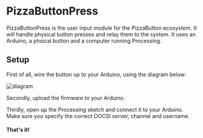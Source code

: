 # PizzaButtonPress
PizzaButtonPress is the user input module for the PizzaButton ecosystem. It will handle physical button presses and relay them to the system. It uses an Arduino, a phsical button and a computer running Processing.

## Setup
First of all, wire the button up to your Arduino, using the diagram below:

![diagram](http://i.imgur.com/C4rgo94.jpg)

Secondly, upload the firmware to your Arduino.

Thirdly, open up the Processing sketch and connect it to your Arduino. Make sure you specify the correct OOCSI server, channel and username.

#### That's it!
